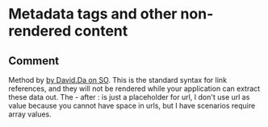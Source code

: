 [_metadata_:tags]:- "markdown metadata"

# Metadata tags and other non-rendered content
## Comment
Method by [by David.Da on SO](https://stackoverflow.com/questions/44215896/markdown-metadata-format).
This is the standard syntax for link references, and they will not be rendered while your application can extract these data out.
The - after : is just a placeholder for url, I don't use url as value because you cannot have space in urls, but I have scenarios require array values.


